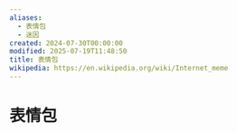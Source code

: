 ```yaml
---
aliases:
  - 表情包
  - 迷因
created: 2024-07-30T00:00:00
modified: 2025-07-19T11:48:50
title: 表情包
wikipedia: https://en.wikipedia.org/wiki/Internet_meme
---
```


# 表情包
